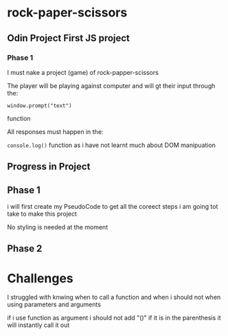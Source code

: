 # rock-paper-scissors

## Odin Project First JS project

### Phase 1

I must nake a project (game) of rock-papper-scissors

The player will be playing against computer and will gt their input through the:

```window.prompt("text")```

function

All responses must happen in the:

```console.log()``` function as i have not learnt much about DOM manipuation




## Progress in Project

## Phase 1

i will first create my PseudoCode to get all the coreect steps i am going tot take to make this project

No styling is needed at the moment

##  Phase 2


# Challenges 

I struggled with knwing when to call a function and when i should not when using parameters and arguments


if i use function as argument i should not add "()" if it is in the parenthesis it will instantly call it out

